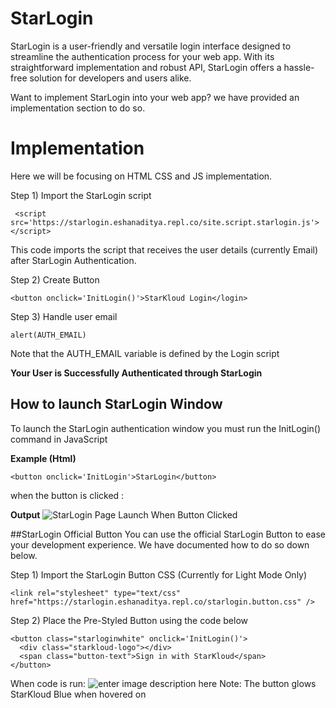 # StarLogin
StarLogin is a user-friendly and versatile login interface designed to streamline the authentication process for your web app. With its straightforward implementation and robust API, StarLogin offers a hassle-free solution for developers and users alike.

Want to implement StarLogin into your web app? we have provided an implementation section to do so.

# Implementation

Here we will be focusing on HTML CSS and JS implementation.

Step 1)
Import the StarLogin script

     <script src='https://starlogin.eshanaditya.repl.co/site.script.starlogin.js'></script>
This code imports the script that receives the user details (currently Email) after StarLogin Authentication.

Step 2)
Create Button

    <button onclick='InitLogin()'>StarKloud Login</login>

 Step 3)
 Handle user email
 

    alert(AUTH_EMAIL) 
Note that the AUTH_EMAIL variable is defined by the Login script

**Your User is Successfully Authenticated through StarLogin**
## How to launch StarLogin Window

To launch the StarLogin authentication window you must run the InitLogin() command in JavaScript

**Example (Html)**

    <button onclick='InitLogin'>StarLogin</button>

when the button is clicked :

**Output**
![StarLogin Page Launch When Button Clicked](https://starlogin.eshanaditya.repl.co/Brand_Resource/login.png)

##StarLogin Official Button
	You can use the official StarLogin Button to ease your development experience. We have documented how to do so down below.

Step 1)
Import the StarLogin Button CSS (Currently for Light Mode Only)

    <link rel="stylesheet" type="text/css" href="https://starlogin.eshanaditya.repl.co/starlogin.button.css" />

Step 2)
Place the Pre-Styled Button using the code below

    
    <button class="starloginwhite" onclick='InitLogin()'>
      <div class="starkloud-logo"></div>
      <span class="button-text">Sign in with StarKloud</span>  
    </button>
When code is run:
![enter image description here](https://starlogin.eshanaditya.repl.co/Brand_Resource/button.light.png)
Note:  The button glows StarKloud Blue when hovered on

